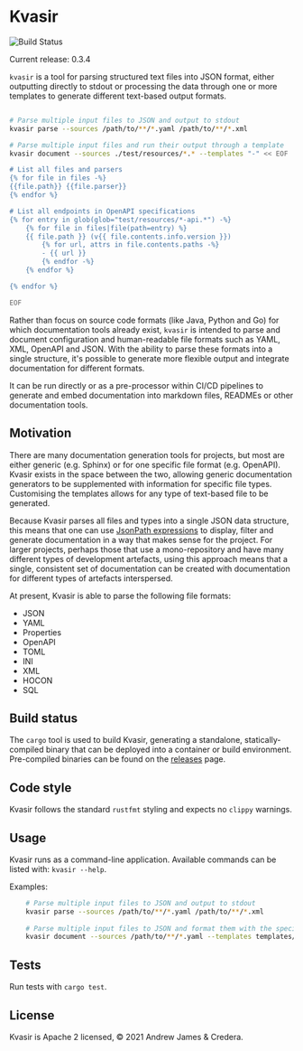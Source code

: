 
# Kvasir

![Build Status](https://github.com/crederauk/kvasir/actions/workflows/rust.yaml/badge.svg)

Current release: 0.3.4

`kvasir` is a tool for parsing structured text files into JSON format, either
outputting directly to stdout or processing the data through one or more templates
to generate different text-based output formats.

```bash

# Parse multiple input files to JSON and output to stdout
kvasir parse --sources /path/to/**/*.yaml /path/to/**/*.xml

# Parse multiple input files and run their output through a template
kvasir document --sources ./test/resources/*.* --templates "-" << EOF

# List all files and parsers
{% for file in files -%}
{{file.path}} {{file.parser}}
{% endfor %}

# List all endpoints in OpenAPI specifications
{% for entry in glob(glob="test/resources/*-api.*") -%}
    {% for file in files|file(path=entry) %}
    {{ file.path }} (v{{ file.contents.info.version }})
        {% for url, attrs in file.contents.paths -%}
        - {{ url }}
        {% endfor -%}
    {% endfor %}

{% endfor %}

EOF
```

Rather than focus on source code formats (like Java, Python and Go) for which
documentation tools already exist, `kvasir` is intended to parse and document
configuration and human-readable file formats such as YAML, XML, OpenAPI and JSON.
With the ability to parse these formats into a single structure, it's possible to
generate more flexible output and integrate documentation for different formats.

It can be run directly or as a pre-processor within CI/CD pipelines to generate and
embed documentation into markdown files, READMEs or other documentation tools.

## Motivation
There are many documentation generation tools for projects, but most are either generic
(e.g. Sphinx) or for one specific file format (e.g. OpenAPI). Kvasir exists in the space
between the two, allowing generic documentation generators to be supplemented with information
for specific file types. Customising the templates allows for any type of text-based
file to be generated.

Because Kvasir parses all files and types into a single JSON data structure, this means
that one can use [JsonPath expressions](https://docs.rs/crate/jsonpath_lib/0.3.0) to display,
filter and generate documentation in a way that makes sense for the project. For larger
projects, perhaps those that use a mono-repository and have many different types of development
artefacts, using this approach means that a single, consistent set of documentation can
be created with documentation for different types of artefacts interspersed.

At present, Kvasir is able to parse the following file formats:
* JSON
* YAML
* Properties
* OpenAPI
* TOML
* INI
* XML
* HOCON
* SQL

## Build status
The `cargo` tool is used to build Kvasir, generating a standalone, statically-compiled binary
that can be deployed into a container or build environment. Pre-compiled binaries can be found
on the [releases](https://github.com/crederauk/kvasir/releases) page.

## Code style
Kvasir follows the standard `rustfmt` styling and expects no `clippy` warnings.

## Usage
Kvasir runs as a command-line application. Available commands can be listed with:
`kvasir --help`.


Examples:
```bash
    # Parse multiple input files to JSON and output to stdout
    kvasir parse --sources /path/to/**/*.yaml /path/to/**/*.xml
    
    # Parse multiple input files to JSON and format them with the specified templates
    kvasir document --sources /path/to/**/*.yaml --templates templates/base.tpl --root-template base.tpl
```

## Tests
Run tests with `cargo test`.

## License
Kvasir is Apache 2 licensed, © 2021 Andrew James & Credera.
